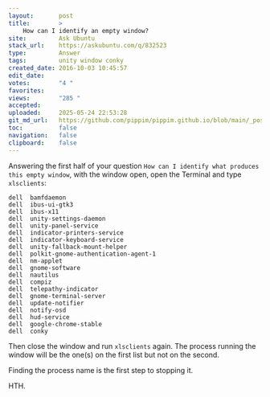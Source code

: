 ```yaml
---
layout:       post
title:        >
    How can I identify an empty window?
site:         Ask Ubuntu
stack_url:    https://askubuntu.com/q/832523
type:         Answer
tags:         unity window conky
created_date: 2016-10-03 10:45:57
edit_date:    
votes:        "4 "
favorites:    
views:        "285 "
accepted:     
uploaded:     2025-05-24 22:53:28
git_md_url:   https://github.com/pippim/pippim.github.io/blob/main/_posts/2016/2016-10-03-How-can-I-identify-an-empty-window_.md
toc:          false
navigation:   false
clipboard:    false
---
```


Answering the first half of your question `How can I identify what produces this empty window`, with the window open, open the Terminal and type `xlsclients`:

``` 
dell  bamfdaemon
dell  ibus-ui-gtk3
dell  ibus-x11
dell  unity-settings-daemon
dell  unity-panel-service
dell  indicator-printers-service
dell  indicator-keyboard-service
dell  unity-fallback-mount-helper
dell  polkit-gnome-authentication-agent-1
dell  nm-applet
dell  gnome-software
dell  nautilus
dell  compiz
dell  telepathy-indicator
dell  gnome-terminal-server
dell  update-notifier
dell  notify-osd
dell  hud-service
dell  google-chrome-stable
dell  conky
```

Then close the window and run `xlsclients` again. The process running the window will be the one(s) on the first list but not on the second.

Finding the process name is the first step to stopping it.

HTH.

